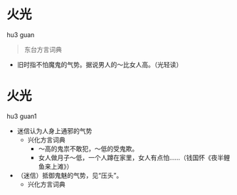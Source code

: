 # 火光
hu3 guan
> 东台方言词典
- 旧时指不怕魔鬼的气势。据说男人的～比女人高。（光轻读）





# 火光
hu3 guan1
+ 迷信认为人身上通邪的气势
  * 兴化方言词典
    - ～高的鬼祟不敢犯，～低的受鬼欺。
    - 女人做月子～低，一个人蹲在家里，女人有点怕……（钱国怀《夜半鲤鱼来上滩》）
+ （迷信）抵御鬼魅的气势，见“压头”。
  * 兴化方言词典

